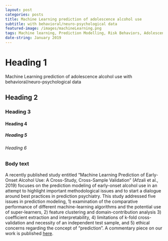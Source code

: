 ```yaml
---
layout: post
categories: posts
title: Machine Learning prediction of adolescence alcohol use 
subtitle: with behavioral/neuro-psychological data 
featured-image: /images/machineLearning.png
tags: Machine learning, Prediction Modelling, Risk Behaviors, Adolescence
date-string: January 2019
---
```


# Heading 1
Machine Learning prediction of adolescence alcohol use with behavioral/neuro-psychological data
## Heading 2

### Heading 3

#### Heading 4

##### Heading 5

###### Heading 6

### Body text

A recently published study entitled “Machine Learning Prediction of Early-Onset Alcohol Use: A Cross-Study, Cross-Sample Validation” (Afzali et al., 2019) focuses on the prediction modeling of early-onset alcohol use in an attempt to highlight important methodological issues and to start a dialogue around best practices in prediction psychiatry. This study addressed five issues in prediction modeling, 1) examination of the comparative performance of different machine-learning algorithms and the potential use of super-learners, 2) feature clustering and domain-contribution analysis 3) coefficient extraction and interpretability, 4) limitations of k-fold cross-validation and necessity of an independent test sample, and 5) ethical concerns regarding the concept of “prediction”. A commentary piece on our work is published <a href="https://www.ncbi.nlm.nih.gov/pubmed/30854749">here</a>.
